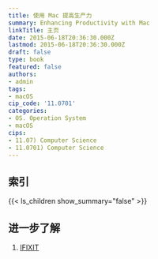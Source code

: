 ```yaml
---
title: 使用 Mac 提高生产力 
summary: Enhancing Productivity with Mac
linkTitle: 主页
date: 2015-06-18T20:36:30.000Z
lastmod: 2015-06-18T20:36:30.000Z
draft: false
type: book
featured: false
authors:
- admin
tags:
- macOS
cip_code: '11.0701'
categories:
- OS. Operation System
- macOS
cips:
- 11.07) Computer Science
- 11.0701) Computer Science
---
```


## 索引

{{< ls_children show_summary="false" >}}


## 进一步了解

1. [IFIXIT](https://www.ifixit.com)
